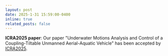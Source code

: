 ```yaml
---
layout: post
date: 2025-1-31 15:59:00-0400
inline: true
related_posts: false
---
```


**ICRA2025 paper**: Our paper "Underwater Motions Analysis and Control of a Coupling-Tiltable Unmanned Aerial-Aquatic Vehicle" has been accepted by [ICRA2025](https://2025.ieee-icra.org/).
